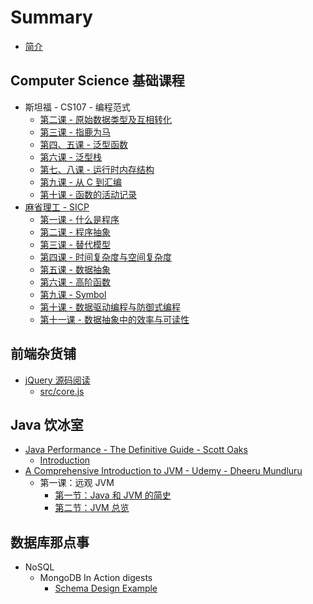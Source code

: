 # Summary

* [简介](README.md)

## Computer Science 基础课程

* 斯坦福 - CS107 - 编程范式
  * [第二课 - 原始数据类型及互相转化](di-er-8bfe-yuan-shi-shu-ju-lei-xing-ji-hu-xiang-zhuan-hua.md)
  * [第三课 - 指鹿为马](di-san-ke-zhi-lu-wei-ma.md)
  * [第四、五课 - 泛型函数](di-si-ke-fan-xing-han-shu.md)
  * [第六课 - 泛型栈](di-liu-ke-fan-xing-zhan.md)
  * [第七、八课 - 运行时内存结构](di-qi-ke-yun-xing-shi-nei-cun-jie-gou.md)
  * [第九课 - 从 C 到汇编](di-jiu-ke-cong-c-dao-hui-bian.md)
  * [第十课 - 函数的活动记录](di-shi-ke-han-shu-diao-yong.md)
* [麻省理工 - SICP](computer-science-ji-chu-ke-cheng/ma-sheng-li-gong-sicp-2004.md)
  * [第一课 - 什么是程序](computer-science-ji-chu-ke-cheng/di-yi-ke-shi-yao-shi-cheng-xu.md)
  * [第二课 - 程序抽象](computer-science-ji-chu-ke-cheng/di-er-ke-cheng-xu-chou-xiang.md)
  * [第三课 - 替代模型](computer-science-ji-chu-ke-cheng/di-san-ke-ti-dai-mo-xing.md)
  * [第四课 - 时间复杂度与空间复杂度](computer-science-ji-chu-ke-cheng/di-si-ke-shi-jian-fu-za-du-yu-kong-jian-fu-za-du.md)
  * [第五课 - 数据抽象](computer-science-ji-chu-ke-cheng/di-wu-ke-shu-ju-chou-xiang.md)
  * [第六课 - 高阶函数](computer-science-ji-chu-ke-cheng/di-liu-ke-gao-jie-han-shu.md)
  * [第九课 - Symbol](computer-science-ji-chu-ke-cheng/di-jiu-ke-symbol.md)
  * [第十课 - 数据驱动编程与防御式编程](computer-science-ji-chu-ke-cheng/di-shi-ke-shu-ju-qu-dong-bian-cheng-yu-fang-yu-shi-bian-cheng.md)
  * [第十一课 - 数据抽象中的效率与可读性](computer-science-ji-chu-ke-cheng/di-shi-yi-ke-shu-ju-chou-xiang-zhong-de-xiao-lv-yu-ke-du-xing.md)

## 前端杂货铺

* [jQuery 源码阅读](qian-duan-ji-chu/jquery-yuan-ma-yue-du.md)
  * [src/core.js](qian-duan-ji-chu/jquery-yuan-ma-yue-du/corejs.md)

## Java 饮冰室

* [Java Performance - The Definitive Guide - Scott Oaks](java-yin-bing-shi/java-performance-the-definitive-guide-scott-oaks.md)
  * [Introduction](java-yin-bing-shi/java-performance-the-definitive-guide-scott-oaks/introduction.md)
* [A Comprehensive Introduction to JVM - Udemy - Dheeru Mundluru](java-yin-bing-shi/a-comprehensive-introduction-to-jvm-udemy-dheeru-mundluru.md)
  * 第一课：远观 JVM
    * [第一节：Java 和 JVM 的简史](java-yin-bing-shi/a-comprehensive-introduction-to-jvm-udemy-dheeru-mundluru/di-yi-jie-ff1a-java-he-jvm-de-jian-shi.md)
    * [第二节：JVM 总览](java-yin-bing-shi/a-comprehensive-introduction-to-jvm-udemy-dheeru-mundluru/di-er-jie-ff1a-jvm-zong-lan.md)

## 数据库那点事

* NoSQL
  * MongoDB In Action digests
    * [Schema Design Example](shu-ju-ku-na-dian-shi/schema-design-example.md)

